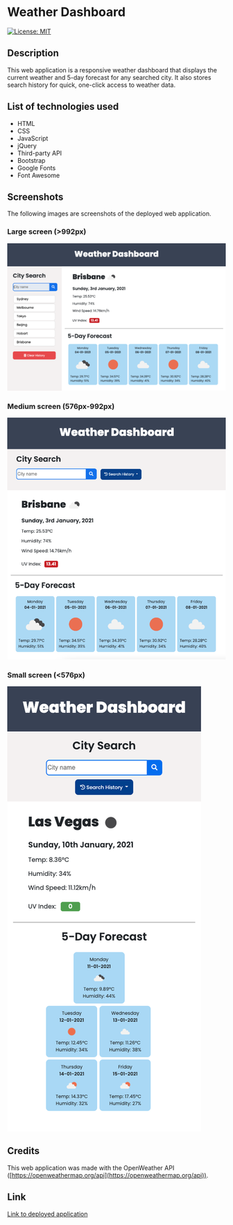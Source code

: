 # Weather Dashboard

[![License: MIT](https://img.shields.io/badge/License-MIT-yellow.svg)](https://opensource.org/licenses/MIT)

## Description

This web application is a responsive weather dashboard that displays the current weather and 5-day forecast for any searched city. It also stores search history for quick, one-click access to weather data. 

## List of technologies used

- HTML
- CSS
- JavaScript
- jQuery
- Third-party API 
- Bootstrap
- Google Fonts
- Font Awesome

## Screenshots 

The following images are screenshots of the deployed web application. 

### Large screen (>992px)

![Weather dashboard (>992px) screenshot](/assets/images/screenshot-l.png)

### Medium screen (576px-992px)

![Weather dashboard (576px-992px) screenshot](/assets/images/screenshot-m.png)

### Small screen (<576px)

![Weather dashboard (<576px) screenshot](/assets/images/screenshot-s.png)

## Credits

This web application was made with the OpenWeather API ([https://openweathermap.org/api](https://openweathermap.org/api)).

## Link

[Link to deployed application](https://jkaho.github.io/weather-dashboard/)

